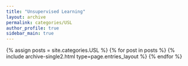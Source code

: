 ```yaml
---
title: "Unsupervised Learning"
layout: archive
permalink: categories/USL
author_profile: true
sidebar_main: true
---
```



{% assign posts = site.categories.USL %}
{% for post in posts %} {% include archive-single2.html type=page.entries_layout %} {% endfor %}